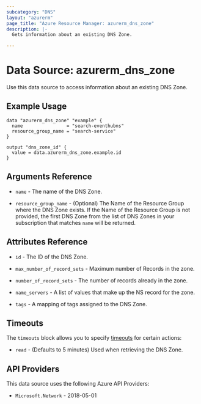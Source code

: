 ```yaml
---
subcategory: "DNS"
layout: "azurerm"
page_title: "Azure Resource Manager: azurerm_dns_zone"
description: |-
  Gets information about an existing DNS Zone.

---
```


# Data Source: azurerm_dns_zone

Use this data source to access information about an existing DNS Zone.

## Example Usage

```hcl
data "azurerm_dns_zone" "example" {
  name                = "search-eventhubns"
  resource_group_name = "search-service"
}

output "dns_zone_id" {
  value = data.azurerm_dns_zone.example.id
}
```

## Arguments Reference

* `name` - The name of the DNS Zone.

* `resource_group_name` - (Optional) The Name of the Resource Group where the DNS Zone exists.
If the Name of the Resource Group is not provided, the first DNS Zone from the list of DNS Zones
in your subscription that matches `name` will be returned.

## Attributes Reference

* `id` - The ID of the DNS Zone.

* `max_number_of_record_sets` - Maximum number of Records in the zone.

* `number_of_record_sets` - The number of records already in the zone.

* `name_servers` - A list of values that make up the NS record for the zone.

* `tags` - A mapping of tags assigned to the DNS Zone.

## Timeouts

The `timeouts` block allows you to specify [timeouts](https://developer.hashicorp.com/terraform/language/resources/configure#define-operation-timeouts) for certain actions:

* `read` - (Defaults to 5 minutes) Used when retrieving the DNS Zone.

## API Providers
<!-- This section is generated, changes will be overwritten -->
This data source uses the following Azure API Providers:

* `Microsoft.Network` - 2018-05-01
